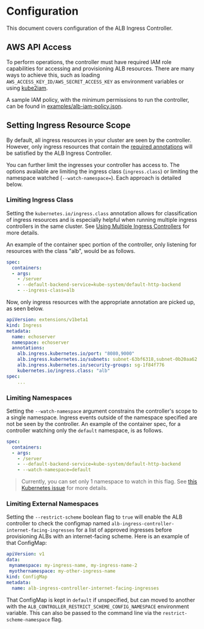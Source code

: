 # Configuration

This document covers configuration of the ALB Ingress Controller.

## AWS API Access

To perform operations, the controller must have required IAM role capabilities for accessing and
provisioning ALB resources. There are many ways to achieve this, such as loading `AWS_ACCESS_KEY_ID/AWS_SECRET_ACCESS_KEY` as environment variables or using [kube2iam](https://github.com/jtblin/kube2iam).

A sample IAM policy, with the minimum permissions to run the controller, can be found in [examples/alb-iam-policy.json](../examples/iam-policy.json).

## Setting Ingress Resource Scope

By default, all ingress resources in your cluster are seen by the controller. However, only ingress resources that contain the [required annotations](https://github.com/coreos/alb-ingress-controller/blob/master/docs/ingress-resources.md#required-annotations) will be satisfied by the ALB Ingress Controller.

You can further limit the ingresses your controller has access to. The options available are limiting the ingress class  (`ingress.class`) or limiting the namespace watched (`--watch-namespace=`). Each approach is detailed below.

### Limiting Ingress Class

Setting the `kubernetes.io/ingress.class` annotation allows for classification of ingress resources and is especially helpful when running multiple ingress controllers in the same cluster. See [Using Multiple Ingress Controllers](https://github.com/nginxinc/kubernetes-ingress/tree/master/examples/multiple-ingress-controllers#using-multiple-ingress-controllers) for more details.

An example of the container spec portion of the controller, only listening for resources with the class "alb", would be as follows.

```yaml
spec:
  containers:
  - args:
    - /server
    - --default-backend-service=kube-system/default-http-backend
    - --ingress-class=alb
```

Now, only ingress resources with the appropriate annotation are picked up, as seen below.

```yaml
apiVersion: extensions/v1beta1
kind: Ingress
metadata:
  name: echoserver
  namespace: echoserver
  annotations:
    alb.ingress.kubernetes.io/port: "8080,9000"
    alb.ingress.kubernetes.io/subnets: subnet-63bf6318,subnet-0b20aa62
    alb.ingress.kubernetes.io/security-groups: sg-1f84f776
    kubernetes.io/ingress.class: "alb"
spec:
	...
```

### Limiting Namespaces

Setting the `--watch-namespace` argument constrains the controller's scope to a single namespace. Ingress events outside of the namespace specified are not be seen by the controller. An example of the container spec, for a controller watching only the `default` namespace, is as follows.

```yaml
spec:
  containers:
  - args:
    - /server
    - --default-backend-service=kube-system/default-http-backend
    - --watch-namespace=default
```

> Currently, you can set only 1 namespace to watch in this flag. See [this Kubernetes issue](https://github.com/kubernetes/contrib/issues/847) for more details.

### Limiting External Namespaces

Setting the `--restrict-scheme` boolean flag to `true` will enable the ALB controller to check the configmap named `alb-ingress-controller-internet-facing-ingresses` for a list of approved ingresses before provisioning ALBs with an internet-facing scheme. Here is an example of that ConfigMap:

```yaml
apiVersion: v1
data:
 mynamespace: my-ingress-name, my-ingress-name-2
 myothernamespace: my-other-ingress-name
kind: ConfigMap
metadata:
  name: alb-ingress-controller-internet-facing-ingresses
```


That ConfigMap is kept in `default` if unspecified, but can moved to another with the `ALB_CONTROLLER_RESTRICT_SCHEME_CONFIG_NAMESPACE` environment variable. This can also be passed to the command line via the `restrict-scheme-namespace` flag.
